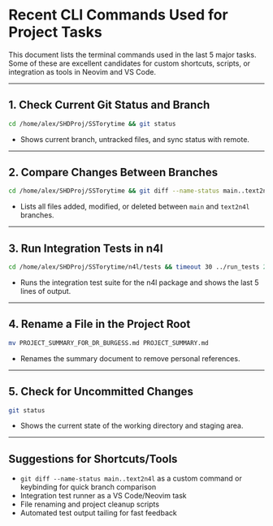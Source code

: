 # Recent CLI Commands Used for Project Tasks

This document lists the terminal commands used in the last 5 major tasks. Some of these are excellent candidates for custom shortcuts, scripts, or integration as tools in Neovim and VS Code.

---

## 1. Check Current Git Status and Branch

```sh
cd /home/alex/SHDProj/SSTorytime && git status
```

- Shows current branch, untracked files, and sync status with remote.

---

## 2. Compare Changes Between Branches

```sh
cd /home/alex/SHDProj/SSTorytime && git diff --name-status main..text2n4l
```

- Lists all files added, modified, or deleted between `main` and `text2n4l` branches.

---

## 3. Run Integration Tests in n4l

```sh
cd /home/alex/SHDProj/SSTorytime/n4l/tests && timeout 30 ../run_tests 2>/dev/null | tail -5
```

- Runs the integration test suite for the n4l package and shows the last 5 lines of output.

---

## 4. Rename a File in the Project Root

```sh
mv PROJECT_SUMMARY_FOR_DR_BURGESS.md PROJECT_SUMMARY.md
```

- Renames the summary document to remove personal references.

---

## 5. Check for Uncommitted Changes

```sh
git status
```

- Shows the current state of the working directory and staging area.

---

## Suggestions for Shortcuts/Tools

- `git diff --name-status main..text2n4l` as a custom command or keybinding for quick branch comparison
- Integration test runner as a VS Code/Neovim task
- File renaming and project cleanup scripts
- Automated test output tailing for fast feedback
